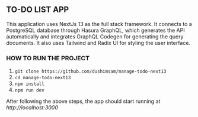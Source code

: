 ## TO-DO LIST APP

This application uses NextJs 13 as the full stack framework. It connects to a PostgreSQL database through Hasura GraphQL, which generates the API automatically and integrates GraphQL Codegen for generating the query documents. It also uses Tailwind and Radix UI for styling the user interface.

### HOW TO RUN THE PROJECT

1. `git clone https://github.com/dushimsam/manage-todo-next13`
2. `cd manage-todo-next13`
3. `npm install`
4. `npm run dev`

After following the above steps, the app should start running at _http://localhost:3000_
